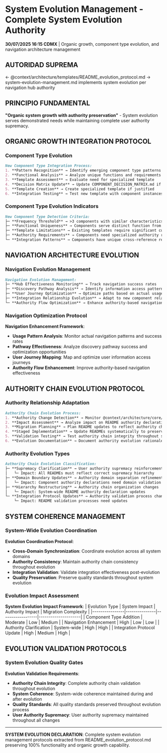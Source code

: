 # System Evolution Management - Complete System Evolution Authority

**30/07/2025 16:15 CDMX** | Organic growth, component type evolution, and navigation architecture management

## AUTORIDAD SUPREMA
← @context/architecture/templates/README_evolution_protocol.md → system-evolution-management.md implements system evolution per navigation hub authority

## PRINCIPIO FUNDAMENTAL
**"Organic system growth with authority preservation"** - System evolution serves demonstrated needs while maintaining complete user authority supremacy.

## ORGANIC GROWTH INTEGRATION PROTOCOL

### **Component Type Evolution**
```markdown
New Component Type Integration Process:
1. **Pattern Recognition** → Identify emerging component type patterns
2. **Functional Analysis** → Analyze unique functions and requirements
3. **Template Assessment** → Evaluate need for specialized template
4. **Decision Matrix Update** → Update COMPONENT_DECISION_MATRIX.md if needed
5. **Template Creation** → Create specialized template if justified
6. **Integration Testing** → Test new template with component instances
```

### **Component Type Evolution Indicators**
```markdown
New Component Type Detection Criteria:
├─ **Frequency Threshold** → >3 components with similar characteristics
├─ **Functional Uniqueness** → Components serve distinct function from existing types
├─ **Template Limitations** → Existing templates require significant customization
├─ **Authority Requirements** → Components need specialized authority relationships
└─ **Integration Patterns** → Components have unique cross-reference requirements
```

## NAVIGATION ARCHITECTURE EVOLUTION

### **Navigation Evolution Management**
```markdown
Navigation Evolution Management:
├─ **Hub Effectiveness Monitoring** → Track navigation success rates
├─ **Discovery Pathway Analysis** → Identify information access patterns
├─ **User Journey Optimization** → Optimize paths based on actual usage
├─ **Integration Relationship Evolution** → Adapt to new component relationships
└─ **Authority Flow Optimization** → Enhance authority-based navigation
```

### **Navigation Optimization Protocol**
**Navigation Enhancement Framework**:
- **Usage Pattern Analysis**: Monitor actual navigation patterns and success rates
- **Pathway Effectiveness**: Analyze discovery pathway success and optimization opportunities
- **User Journey Mapping**: Map and optimize user information access journeys
- **Authority Flow Enhancement**: Improve authority-based navigation effectiveness

## AUTHORITY CHAIN EVOLUTION PROTOCOL

### **Authority Relationship Adaptation**
```markdown
Authority Chain Evolution Process:
1. **Authority Change Detection** → Monitor @context/architecture/core/truth-source.md and authority.md changes
2. **Impact Assessment** → Analyze impact on README authority declarations
3. **Migration Planning** → Plan README updates to reflect authority changes
4. **Staged Implementation** → Update READMEs systematically to preserve integrity
5. **Validation Testing** → Test authority chain integrity throughout system
6. **Evolution Documentation** → Document authority evolution rationale and process
```

### **Authority Evolution Types**
```markdown
Authority Chain Evolution Classification:
├─ **Supremacy Clarification** → User authority supremacy reinforcement
│   └─ Impact: All READMEs must reflect correct supremacy hierarchy
├─ **Domain Boundary Updates** → Authority domain separation refinement
│   └─ Impact: Component authority declarations need domain validation
├─ **Hierarchy Restructuring** → Authority chain organization changes
│   └─ Impact: System-wide README authority declaration updates
└─ **Integration Protocol Updates** → Authority validation process changes
    └─ Impact: README validation processes need updates
```

## SYSTEM COHERENCE MANAGEMENT

### **System-Wide Evolution Coordination**
**Evolution Coordination Protocol**:
- **Cross-Domain Synchronization**: Coordinate evolution across all system domains
- **Authority Consistency**: Maintain authority chain consistency throughout evolution
- **Integration Validation**: Validate integration effectiveness post-evolution
- **Quality Preservation**: Preserve quality standards throughout system evolution

### **Evolution Impact Assessment**
**System Evolution Impact Framework**:
| Evolution Type | System Impact | Authority Impact | Migration Complexity |
|----------------|---------------|------------------|---------------------|
| Component Type Addition | Moderate | Low | Medium |
| Navigation Enhancement | High | Low | Low |
| Authority Clarification | System-wide | High | High |
| Integration Protocol Update | High | Medium | High |

## EVOLUTION VALIDATION PROTOCOLS

### **System Evolution Quality Gates**
**Evolution Validation Requirements**:
- **Authority Chain Integrity**: Complete authority chain validation throughout evolution
- **System Coherence**: System-wide coherence maintained during and after evolution
- **Quality Standards**: All quality standards preserved throughout evolution process
- **User Authority Supremacy**: User authority supremacy maintained throughout all changes

---

**SYSTEM EVOLUTION DECLARATION**: Complete system evolution management protocols extracted from README_evolution_protocol.md preserving 100% functionality and organic growth capability.